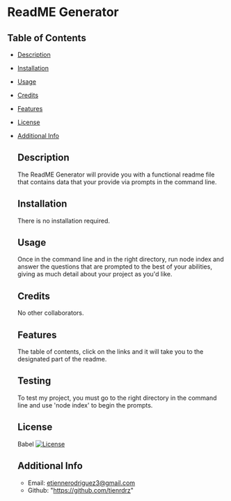 # ReadME Generator
 
## Table of Contents
- [Description](#description)
- [Installation](#installation)
- [Usage](#usage)
- [Credits](#credits)
- [Features](#features)
- [License](#license)
- [Additional Info](#email)

  ## Description
  The ReadME Generator will provide you with a functional readme file that contains data that your provide via prompts in the command line.

  ## Installation
  There is no installation required.

  ## Usage
  Once in the command line and in the right directory, run node index and answer the questions that are prompted to the best of your abilities, giving as much detail about your project as you'd like.

  ## Credits
  No other collaborators.

  ## Features
  The table of contents, click on the links and it will take you to the designated part of the readme.
  
  ## Testing 
  To test my project, you must go to the right directory in the command line and use 'node index' to begin the prompts.

  ## License
  Babel
    [![License](https://img.shields.io/badge/License-Babel-blue.svg)](https://opensource.org/licenses/Babel)


  ## Additional Info
    - Email: etiennerodriguez3@gmail.com
    - Github: "https://github.com/tienrdrz"

